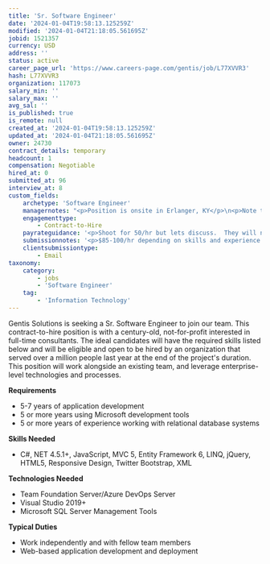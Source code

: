 ```yaml
---
title: 'Sr. Software Engineer'
date: '2024-01-04T19:58:13.125259Z'
modified: '2024-01-04T21:18:05.561695Z'
jobid: 1521357
currency: USD
address: ''
status: active
career_page_url: 'https://www.careers-page.com/gentis/job/L77XVVR3'
hash: L77XVVR3
organization: 117073
salary_min: ''
salary_max: ''
avg_sal: ''
is_published: true
is_remote: null
created_at: '2024-01-04T19:58:13.125259Z'
updated_at: '2024-01-04T21:18:05.561695Z'
owner: 24730
contract_details: temporary
headcount: 1
compensation: Negotiable
hired_at: 0
submitted_at: 96
interview_at: 8
custom_fields:
    archetype: 'Software Engineer'
    managernotes: "<p>Position is onsite in Erlanger, KY</p>\n<p>﻿Note that once contractors convert to full time DAV employees, they are eligible for DAV’s telework policy that allows them to work from home up to 1 day per week with approval from management.<br><br>When submitting candidates, please include their availability, bill rate and expected salary conversion (not a range).</p><p></p><p>US Citizen</p>"
    engagementtype:
        - Contract-to-Hire
    payrateguidance: '<p>Shoot for 50/hr but lets discuss.  They will not budge on bill range yet.</p>'
    submissionnotes: '<p>$85-100/hr depending on skills and experience. Conversion salary target is $85,000-100,000.</p>'
    clientsubmissiontype:
        - Email
taxonomy:
    category:
        - jobs
        - 'Software Engineer'
    tag:
        - 'Information Technology'
---
```


<p>Gentis Solutions is seeking a Sr. Software Engineer to join our team. This contract-to-hire position is with a century-old, not-for-profit interested in full-time consultants. The ideal candidates will have the required skills listed below and will be eligible and open to be hired by an organization that served over a million people last year at the end of the project's duration. This position will work alongside an existing team, and leverage enterprise-level technologies and processes.<br></p>
<p><strong>Requirements</strong></p>
<ul><li>5-7 years of application development</li><li>5 or more years using Microsoft development tools</li><li>5 or more years of experience working with relational database systems</li></ul><p><strong>Skills Needed﻿</strong></p><ul><li class="">C#, NET 4.5.1+, JavaScript, MVC 5, Entity Framework 6, LINQ, jQuery, HTML5, Responsive Design, Twitter Bootstrap, XML</li></ul><p><strong>Technologies Needed</strong></p><ul><li>Team Foundation Server/Azure DevOps Server</li><li>Visual Studio 2019+</li><li>Microsoft SQL Server Management Tools</li></ul>
<p><strong style="font-family: inherit; font-size: 0.875rem;">Typical Duties</strong><br></p>
<ul><li>Work independently and with fellow team members</li><li>﻿Web-based application development and deployment</li></ul>